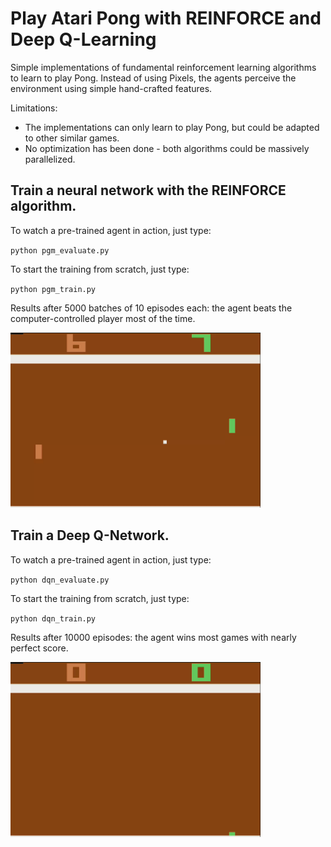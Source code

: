 # Play Atari Pong with REINFORCE and Deep Q-Learning 

Simple implementations of fundamental reinforcement learning algorithms to learn to play Pong.
Instead of using Pixels, the agents perceive the environment using simple hand-crafted features.

Limitations:
- The implementations can only learn to play Pong, but could be adapted to other similar games.
- No optimization has been done - both algorithms could be massively parallelized.

## Train a neural network with the REINFORCE algorithm.
To watch a pre-trained agent in action, just type:

`python pgm_evaluate.py`

To start the training from scratch, just type:

`python pgm_train.py`

Results after 5000 batches of 10 episodes each: the agent beats the computer-controlled player most of the time.

<img src="images/pgm_video.gif" alt="drawing" width="400"/>

## Train a Deep Q-Network.
To watch a pre-trained agent in action, just type:

`python dqn_evaluate.py`

To start the training from scratch, just type:

`python dqn_train.py`

Results after 10000 episodes: the agent wins most games with nearly perfect score.

<img src="images/dqn_video.gif" alt="drawing" width="400"/>





